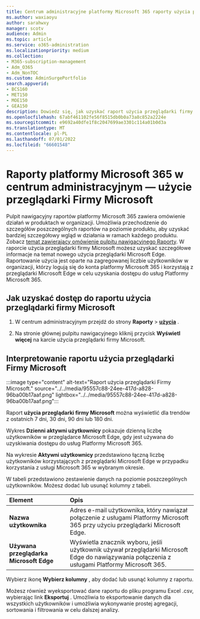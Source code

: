 ```yaml
---
title: Centrum administracyjne platformy Microsoft 365 raporty użycia przeglądarki
ms.author: waxiaoyu
author: sarahwxy
manager: scotv
audience: Admin
ms.topic: article
ms.service: o365-administration
ms.localizationpriority: medium
ms.collection:
- M365-subscription-management
- Adm_O365
- Adm_NonTOC
ms.custom: AdminSurgePortfolio
search.appverid:
- BCS160
- MET150
- MOE150
- GEA150
description: Dowiedz się, jak uzyskać raport użycia przeglądarki firmy Microsoft przy użyciu pulpitu nawigacyjnego Raporty platformy Microsoft 365 w Centrum administracyjne platformy Microsoft 365.
ms.openlocfilehash: 67abf461102fe56f8515db0b0a73a8c852a2224e
ms.sourcegitcommit: e9692a40dfe1f8c2047699ae3301c114a01b0d3a
ms.translationtype: MT
ms.contentlocale: pl-PL
ms.lasthandoff: 07/01/2022
ms.locfileid: "66601548"
---
```

# <a name="microsoft-365-reports-in-the-admin-center---microsoft-browser-usage"></a>Raporty platformy Microsoft 365 w centrum administracyjnym — użycie przeglądarki Firmy Microsoft

Pulpit nawigacyjny raportów platformy Microsoft 365 zawiera omówienie działań w produktach w organizacji. Umożliwia przechodzenie do szczegółów poszczególnych raportów na poziomie produktu, aby uzyskać bardziej szczegółowy wgląd w działania w ramach każdego produktu. Zobacz [temat zawierający omówienie pulpitu nawigacyjnego Raporty](activity-reports.md). W raporcie użycia przeglądarki firmy Microsoft możesz uzyskać szczegółowe informacje na temat nowego użycia przeglądarki Microsoft Edge. Raportowanie użycia jest oparte na zagregowanej liczbie użytkowników w organizacji, którzy logują się do konta platformy Microsoft 365 i korzystają z przeglądarki Microsoft Edge w celu uzyskania dostępu do usług Platformy Microsoft 365.

## <a name="how-to-get-to-the-microsoft-browser-usage-report"></a>Jak uzyskać dostęp do raportu użycia przeglądarki firmy Microsoft

1. W centrum administracyjnym przejdź do strony **Raporty** \> <b><a href="https://go.microsoft.com/fwlink/p/?linkid=2074756" target="_blank">użycia</a></b> .

2. Na stronie głównej pulpitu nawigacyjnego kliknij przycisk **Wyświetl więcej** na karcie użycia przeglądarki firmy Microsoft.


## <a name="interpret-the-microsoft-browser-usage-report"></a>Interpretowanie raportu użycia przeglądarki Firmy Microsoft

:::image type="content" alt-text="Raport użycia przeglądarki Firmy Microsoft." source="../../media/95557c88-24ee-417d-a828-96ba00b17aaf.png" lightbox="../../media/95557c88-24ee-417d-a828-96ba00b17aaf.png":::

Raport **użycia przeglądarki firmy Microsoft** można wyświetlić dla trendów z ostatnich 7 dni, 30 dni, 90 dni lub 180 dni. 

Wykres **Dzienni aktywni użytkownicy** pokazuje dzienną liczbę użytkowników w przeglądarce Microsoft Edge, gdy jest używana do uzyskiwania dostępu do usług Platformy Microsoft 365.

Na wykresie **Aktywni użytkownicy** przedstawiono łączną liczbę użytkowników korzystających z przeglądarki Microsoft Edge w przypadku korzystania z usługi Microsoft 365 w wybranym okresie.

W tabeli przedstawiono zestawienie danych na poziomie poszczególnych użytkowników. Możesz dodać lub usunąć kolumny z tabeli.

|Element|Opis|
|:-----|:-----|
|**Nazwa użytkownika** | Adres e-mail użytkownika, który nawiązał połączenie z usługami Platformy Microsoft 365 przy użyciu przeglądarki Microsoft Edge.|
| **Używana przeglądarka Microsoft Edge**| Wyświetla znacznik wyboru, jeśli użytkownik używał przeglądarki Microsoft Edge do nawiązywania połączenia z usługami Platformy Microsoft 365.|

Wybierz ikonę **Wybierz kolumny** , aby dodać lub usunąć kolumny z raportu.

Możesz również wyeksportować dane raportu do pliku programu Excel .csv, wybierając link **Eksportuj** . Umożliwia to eksportowanie danych dla wszystkich użytkowników i umożliwia wykonywanie prostej agregacji, sortowania i filtrowania w celu dalszej analizy. 
